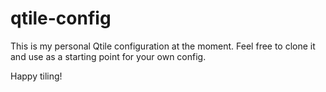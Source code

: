 # qtile-config
This is my personal Qtile configuration at the moment.
Feel free to clone it and use as a starting point for your own config.

Happy tiling!
